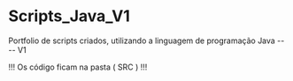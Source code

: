 # Scripts_Java_V1
Portfolio de scripts criados, utilizando a linguagem de programação Java ---- V1

 !!! Os código ficam na pasta ( SRC ) !!!
